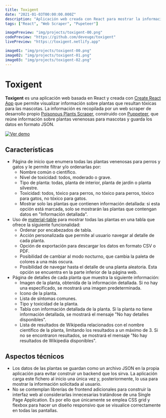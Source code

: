 ```yaml
---
title: Toxigent
date: "2021-01-03T00:00:00.000Z"
description: "Aplicación web creada con React para mostrar la información sobre plantas venenosas para mascotas recopilada por mi web scraper, Poisonous Plants Scraper."
tags: ["React", "Web Scraper", "Pupeteer"]

imagePreview: "img/projects/toxigent-00.png"
codePreview: "https://github.com/deveuge/toxigent"
livePreview: "https://toxigent.netlify.app"

image01: "img/projects/toxigent-00.png"
image02: "img/projects/toxigent-01.png"
image03: "img/projects/toxigent-02.png"
---
```


# Toxigent
**Toxigent** es una aplicación web basada en React y creada con [Create React App](https://github.com/facebook/create-react-app) que permite visualizar información sobre plantas que resultan tóxicas para las mascotas. La información es recopilada por un web scraper de desarrollo propio [Poisonous Plants Scraper](https://github.com/deveuge/poisonous-plants-scraper), construido con [Puppeteer](https://pptr.dev), que reúne información sobre plantas venenosas para mascotas y guarda los datos en formato JSON.  

<a href="https://toxigent.netlify.app" target="_blank">![Ver demo](https://img.shields.io/badge/Ver%20demo-00C7B7?style=for-the-badge&logo=netlify&logoColor=white)</a>

## Características
- Página de inicio que enumera todas las plantas venenosas para perros y gatos y le permite filtrar y/o ordenarlas por:
    - Nombre común o científico.
    - Nivel de toxicidad: todos, moderado o grave.
    - Tipo de planta: todas, planta de interior, planta de jardín o planta silvestre.
    - Toxicidad: todos, tóxico para perros, no tóxico para perros, tóxico para gatos, no tóxico para gatos.
    - Mostrar solo las plantas que contienen información detallada: si esta opción está marcada, solo se mostrarán las plantas que contengan datos en "Información detallada".
- Uso de [material-table](https://material-table.com/) para mostrar todas las plantas en una tabla que ofrece la siguiente funcionalidad:
    - Ordenar por encabezados de tabla.
    - Acción personalizada que permite al usuario navegar al detalle de cada planta.
    - Opción de exportación para descargar los datos en formato CSV o PDF.
    - Posibilidad de cambiar al modo nocturno, que cambia la paleta de colores a una más oscura.
    - Posibilidad de navegar hasta el detalle de una planta aleatoria. Esta opción se encuentra en la parte inferior de la página web.
- Página de detalles de cada planta que muestra la siguiente información:
    - Imagen de la planta, obtenida de la información detallada. Si no hay una especificado, se mostrará una imagen predeterminada.
    - Icono de la planta.
    - Lista de síntomas comunes.
    - Tipo y toxicidad de la planta.
    - Tabla con información detallada de la planta. Si la planta no tiene información detallada, se mostrará el mensaje "No hay detalles disponibles".
    - Lista de resultados de Wikipedia relacionados con el nombre científico de la planta, limitando los resultados a un máximo de 3. Si no se encontraron resultados, se mostrará el mensaje "No hay resultados de Wikipedia disponibles".

## Aspectos técnicos
- Los datos de las plantas se guardan como un archivo JSON en la propia aplicación para evitar construir un backend que los sirva. La aplicación carga este fichero al inicio una única vez y, posteriormente, lo usa para mostrar la información solicitada al usuario.
- No se contemplan librerías de frontend adicionales para construir la interfaz web al considerarlas innecesarias tratándose de una Single Page Application. Es por ello que únicamente se emplea CSS grid y flexbox para hacer un diseño responsivo que se visualice correctamente en todas las pantallas.